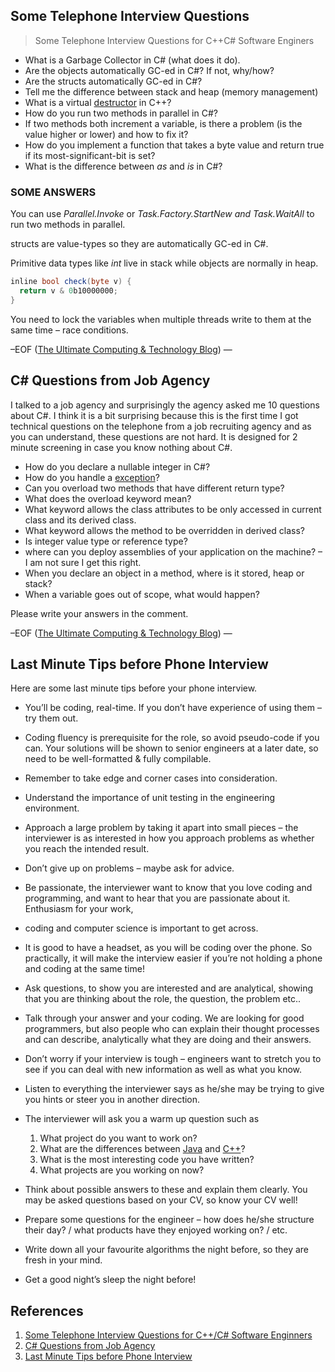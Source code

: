 ## Some Telephone Interview Questions

> Some Telephone Interview Questions for C++C# Software Enginers

- What is a Garbage Collector in C# (what does it do).
- Are the objects automatically GC-ed in C#? If not, why/how?
- Are the structs automatically GC-ed in C#?
- Tell me the difference between stack and heap (memory management)
- What is a virtual [destructor](https://helloacm.com/constructor-and-destructor-in-python-classes/) in C++?
- How do you run two methods in parallel in C#?
- If two methods both increment a variable, is there a problem (is the value higher or lower) and how to fix it?
- How do you implement a function that takes a byte value and return true if its most-significant-bit is set?
- What is the difference between *as* and *is* in C#?



### SOME ANSWERS

You can use *Parallel.Invoke* or *Task.Factory.StartNew* *and* *Task.WaitAll* to run two methods in parallel.

structs are value-types so they are automatically GC-ed in C#.

Primitive data types like *int* live in stack while objects are normally in heap.

```C#
inline bool check(byte v) {
  return v & 0b10000000; 
}
```

You need to lock the variables when multiple threads write to them at the same time – race conditions.

–EOF ([The Ultimate Computing & Technology Blog](https://helloacm.com/)) —

## C# Questions from Job Agency

I talked to a job agency and surprisingly the agency asked me 10 questions about C#. I think it is a bit surprising because this is the first time I got technical questions on the telephone from a job recruiting agency and as you can understand, these questions are not hard. It is designed for 2 minute screening in case you know nothing about C#.

- How do you declare a nullable integer in C#?
- How do you handle a [exception](https://helloacm.com/null-reference-exception-due-to-null-string-in-c/)?
- Can you overload two methods that have different return type?
- What does the overload keyword mean?
- What keyword allows the class attributes to be only accessed in current class and its derived class.
- What keyword allows the method to be overridden in derived class?
- Is integer value type or reference type?
- where can you deploy assemblies of your application on the machine? – I am not sure I get this right.
- When you declare an object in a method, where is it stored, heap or stack?
- When a variable goes out of scope, what would happen?

Please write your answers in the comment.

–EOF ([The Ultimate Computing & Technology Blog](https://helloacm.com/)) —



## Last Minute Tips before Phone Interview

Here are some last minute tips before your phone interview.

- You’ll be coding, real-time. If you don’t have experience of using them – try them out.
- Coding fluency is prerequisite for the role, so avoid pseudo-code if you can. Your solutions will be shown to senior engineers at a later date, so need to be well-formatted & fully compilable.
- Remember to take edge and corner cases into consideration.
- Understand the importance of unit testing in the engineering environment.
- Approach a large problem by taking it apart into small pieces – the interviewer is as interested in how you approach problems as whether you reach the intended result.
- Don’t give up on problems – maybe ask for advice.
- Be passionate, the interviewer want to know that you love coding and programming, and want to hear that you are passionate about it. Enthusiasm for your work,
- coding and computer science is important to get across.

- It is good to have a headset, as you will be coding over the phone. So practically, it will make the interview easier if you’re not holding a phone and coding at the same time!
- Ask questions, to show you are interested and are analytical, showing that you are thinking about the role, the question, the problem etc..
- Talk through your answer and your coding. We are looking for good programmers, but also people who can explain their thought processes and can describe, analytically what they are doing and their answers.
- Don’t worry if your interview is tough – engineers want to stretch you to see if you can deal with new information as well as what you know.
- Listen to everything the interviewer says as he/she may be trying to give you hints or steer you in another direction.
- The interviewer will ask you a warm up question such as
  1. What project do you want to work on?
  2. What are the differences between [Java](https://helloacm.com/unrolling-loop-in-ccjava-style/) and [C++](https://helloacm.com/c-coding-exercise-permutations/)?
  3. What is the most interesting code you have written?
  4. What projects are you working on now?
- Think about possible answers to these and explain them clearly. You may be asked questions based on your CV, so know your CV well!
- Prepare some questions for the engineer – how does he/she structure their day? / what products have they enjoyed working on? / etc.
- Write down all your favourite algorithms the night before, so they are fresh in your mind.
- Get a good night’s sleep the night before!



## References

1. [Some Telephone Interview Questions for C++/C# Software Enginners](https://helloacm.com/some-telephone-interview-questions-for-c-c-software-enginners/)
2. [C# Questions from Job Agency](https://helloacm.com/c-questions-from-job-agency/)
3. [Last Minute Tips before Phone Interview](https://helloacm.com/last-minute-tips-before-phone-interview/)

